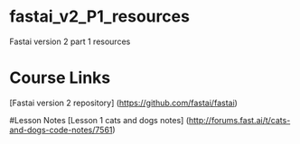 # fastai_v2_P1_resources
Fastai version 2 part 1 resources

# Course Links
[Fastai version 2 repository] (https://github.com/fastai/fastai)

#Lesson Notes
[Lesson 1 cats and dogs notes] (http://forums.fast.ai/t/cats-and-dogs-code-notes/7561)


